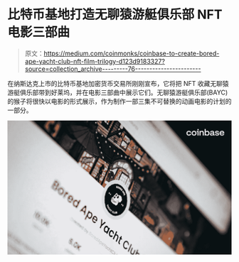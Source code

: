 # 比特币基地打造无聊猿游艇俱乐部 NFT 电影三部曲

> 原文：<https://medium.com/coinmonks/coinbase-to-create-bored-ape-yacht-club-nft-film-trilogy-d123d9183327?source=collection_archive---------76----------------------->

在纳斯达克上市的比特币基地加密货币交易所刚刚宣布，它将把 NFT 收藏无聊猿游艇俱乐部带到好莱坞，并在电影三部曲中展示它们。无聊猿游艇俱乐部(BAYC)的猴子将很快以电影的形式展示，作为制作一部三集不可替换的动画电影的计划的一部分。

![](img/3dc00081c4386784eb8a839ce1300824.png)